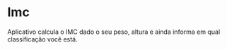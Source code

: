 # Imc
 Aplicativo calcula o IMC dado o seu peso, altura e ainda informa em qual classificação você está.
